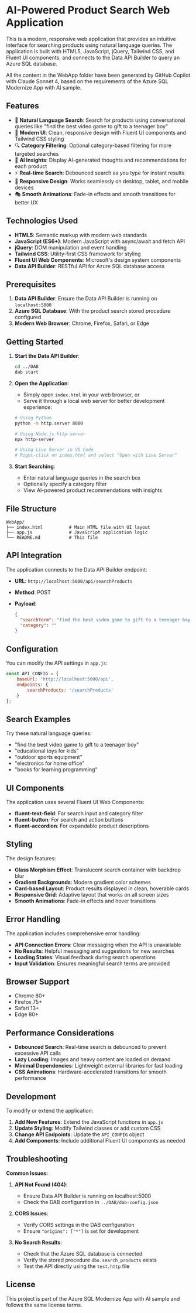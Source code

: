 # AI-Powered Product Search Web Application

This is a modern, responsive web application that provides an intuitive interface for searching products using natural language queries. The application is built with HTML5, JavaScript, jQuery, Tailwind CSS, and Fluent UI components, and connects to the Data API Builder to query an Azure SQL database.

All the content in the WebApp folder have been generated by GitHub Copilot with Claude Sonnet 4, based on the requirements of the Azure SQL Modernize App with AI sample.

## Features

- 🎯 **Natural Language Search**: Search for products using conversational queries like "find the best video game to gift to a teenager boy"
- 🎨 **Modern UI**: Clean, responsive design with Fluent UI components and Tailwind CSS styling
- 🔍 **Category Filtering**: Optional category-based filtering for more targeted searches
- 🧠 **AI Insights**: Display AI-generated thoughts and recommendations for each product
- ⚡ **Real-time Search**: Debounced search as you type for instant results
- 📱 **Responsive Design**: Works seamlessly on desktop, tablet, and mobile devices
- 🎭 **Smooth Animations**: Fade-in effects and smooth transitions for better UX

## Technologies Used

- **HTML5**: Semantic markup with modern web standards
- **JavaScript (ES6+)**: Modern JavaScript with async/await and fetch API
- **jQuery**: DOM manipulation and event handling
- **Tailwind CSS**: Utility-first CSS framework for styling
- **Fluent UI Web Components**: Microsoft's design system components
- **Data API Builder**: RESTful API for Azure SQL database access

## Prerequisites

1. **Data API Builder**: Ensure the Data API Builder is running on `localhost:5000`
2. **Azure SQL Database**: With the product search stored procedure configured
3. **Modern Web Browser**: Chrome, Firefox, Safari, or Edge

## Getting Started

1. **Start the Data API Builder**:

   ```bash
   cd ../DAB
   dab start
   ```

2. **Open the Application**:
   - Simply open `index.html` in your web browser, or
   - Serve it through a local web server for better development experience:
  
   ```bash
   # Using Python
   python -m http.server 8000
   
   # Using Node.js http-server
   npx http-server
   
   # Using Live Server in VS Code
   # Right-click on index.html and select "Open with Live Server"
   ```

3. **Start Searching**:
   - Enter natural language queries in the search box
   - Optionally specify a category filter
   - View AI-powered product recommendations with insights

## File Structure

```text
WebApp/
├── index.html          # Main HTML file with UI layout
├── app.js              # JavaScript application logic
└── README.md           # This file
```

## API Integration

The application connects to the Data API Builder endpoint:

- **URL**: `http://localhost:5000/api/searchProducts`
- **Method**: POST
- **Payload**:
 
  ```json
  {
    "searchTerm": "find the best video game to gift to a teenager boy",
    "category": ""
  }
  ```

## Configuration

You can modify the API settings in `app.js`:

```javascript
const API_CONFIG = {
    baseUrl: 'http://localhost:5000/api',
    endpoints: {
        searchProducts: '/searchProducts'
    }
};
```

## Search Examples

Try these natural language queries:

- "find the best video game to gift to a teenager boy"
- "educational toys for kids"
- "outdoor sports equipment"
- "electronics for home office"
- "books for learning programming"

## UI Components

The application uses several Fluent UI Web Components:

- **fluent-text-field**: For search input and category filter
- **fluent-button**: For search and action buttons
- **fluent-accordion**: For expandable product descriptions

## Styling

The design features:

- **Glass Morphism Effect**: Translucent search container with backdrop blur
- **Gradient Backgrounds**: Modern gradient color schemes
- **Card-based Layout**: Product results displayed in clean, hoverable cards
- **Responsive Grid**: Adaptive layout that works on all screen sizes
- **Smooth Animations**: Fade-in effects and hover transitions

## Error Handling

The application includes comprehensive error handling:

- **API Connection Errors**: Clear messaging when the API is unavailable
- **No Results**: Helpful messaging and suggestions for new searches
- **Loading States**: Visual feedback during search operations
- **Input Validation**: Ensures meaningful search terms are provided

## Browser Support

- Chrome 80+
- Firefox 75+
- Safari 13+
- Edge 80+

## Performance Considerations

- **Debounced Search**: Real-time search is debounced to prevent excessive API calls
- **Lazy Loading**: Images and heavy content are loaded on demand
- **Minimal Dependencies**: Lightweight external libraries for fast loading
- **CSS Animations**: Hardware-accelerated transitions for smooth performance

## Development

To modify or extend the application:

1. **Add New Features**: Extend the JavaScript functions in `app.js`
2. **Update Styling**: Modify Tailwind classes or add custom CSS
3. **Change API Endpoints**: Update the `API_CONFIG` object
4. **Add Components**: Include additional Fluent UI components as needed

## Troubleshooting

**Common Issues:**

1. **API Not Found (404)**:
   - Ensure Data API Builder is running on localhost:5000
   - Check the DAB configuration in `../DAB/dab-config.json`

2. **CORS Issues**:
   - Verify CORS settings in the DAB configuration
   - Ensure `"origins": ["*"]` is set for development

3. **No Search Results**:
   - Check that the Azure SQL database is connected
   - Verify the stored procedure `dbo.search_products` exists
   - Test the API directly using the `test.http` file

## License

This project is part of the Azure SQL Modernize App with AI sample and follows the same license terms.